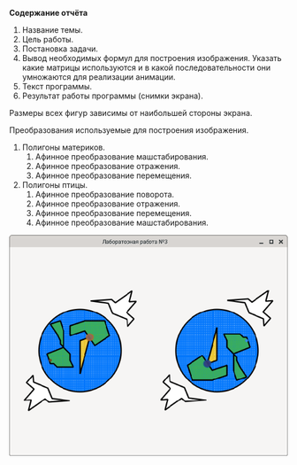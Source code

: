 **Содержание отчёта**
1. Название темы.
2. Цель работы.
3. Постановка задачи.
4. Вывод необходимых формул для построения изображения. Указать какие матрицы используются и в какой последовательности они умножаются для реализации анимации.
5. Текст программы.
6. Результат работы программы (снимки экрана).
   
Размеры всех фигур зависимы от наибольшей стороны экрана.

Преобразования используемые для построения изображения.
1. Полигоны материков.
   1. Афинное преобразование машстабирования.
   2. Афинное преобразование отражения. 
   3. Афинное преобразование перемещения. 
2. Полигоны птицы.
   1. Афинное преобразование поворота.
   2. Афинное преобразование отражения. 
   3. Афинное преобразование перемещения.    
   4. Афинное преобразование машстабирования.
 
 ![Пример работы программы](./files/pic1.png)

